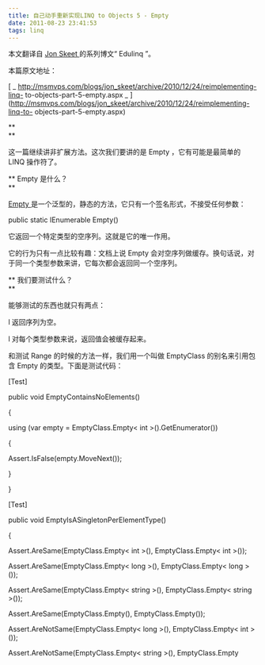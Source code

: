 ```yaml
---
title: 自己动手重新实现LINQ to Objects 5 - Empty
date: 2011-08-23 23:41:53
tags: linq
---
```

本文翻译自  [ Jon Skeet  ](http://stackoverflow.com/users/22656/jon-skeet) 的系列博文“
Edulinq  ”。

本篇原文地址：

[ _ http://msmvps.com/blogs/jon_skeet/archive/2010/12/24/reimplementing-linq-
to-objects-part-5-empty.aspx _
](http://msmvps.com/blogs/jon_skeet/archive/2010/12/24/reimplementing-linq-to-
objects-part-5-empty.aspx)  
  

**   
**

这一篇继续讲非扩展方法。这次我们要讲的是  Empty  ，它有可能是最简单的  LINQ  操作符了。  

** Empty  是什么？   
**

[ Empty  ](http://msdn.microsoft.com/en-us/library/bb341042.aspx)
是一个泛型的，静态的方法，它只有一个签名形式，不接受任何参数：  

public  static  IEnumerable<TResult> Empty<TResult>()  

它返回一个特定类型的空序列。这就是它的唯一作用。

它的行为只有一点比较有趣：文档上说  Empty  会对空序列做缓存。换句话说，对于同一个类型参数来讲，它每次都会返回同一个空序列。  

** 我们要测试什么？   
**

能够测试的东西也就只有两点：  

l  返回序列为空。

l  对每个类型参数来说，返回值会被缓存起来。  

和测试  Range  的时候的方法一样，我们用一个叫做  EmptyClass  的别名来引用包含  Empty  的类型。下面是测试代码：  

[Test]

public  void  EmptyContainsNoElements()

{

using  (var empty = EmptyClass.Empty< int  >().GetEnumerator())

{

Assert.IsFalse(empty.MoveNext());

}

}

[Test]

public  void  EmptyIsASingletonPerElementType()

{

Assert.AreSame(EmptyClass.Empty< int  >(), EmptyClass.Empty< int  >());

Assert.AreSame(EmptyClass.Empty< long  >(), EmptyClass.Empty< long  >());

Assert.AreSame(EmptyClass.Empty< string  >(), EmptyClass.Empty< string  >());

Assert.AreSame(EmptyClass.Empty<object>(), EmptyClass.Empty<object>());

Assert.AreNotSame(EmptyClass.Empty< long  >(), EmptyClass.Empty< int  >());

Assert.AreNotSame(EmptyClass.Empty< string  >(), EmptyClass.Empty<object>());

}  

当然，以上代码并不能证明缓存不是每个线程一份。不过，这些测试也够了。  

** 来动手实现吧！   
**

现在看来，  Empty  的实现要比它的描述更有趣。如果不是要做缓存，我们可以这样实现  Empty  ：  

_ // Doesn't cache the empty sequence _

public  static  IEnumerable<TResult> Empty<TResult>()

{

yield  break  ;

}  

不过我们需要遵守关于缓存的文档。要实现缓存其实也不难。有一个很方便的事实可以为我们所用，  ** 空数组是不可变的 ** 。数组的长度是固定的，通常无法使一
个数组是只读的。数组中的任何一个元素都是可以改变的。不过一个空数组是不包含任何元素的，所以也就没有什么可被改变的。这样，我们就可以反复的重用同一个数组了。

现在你可能会猜我会用  Dictionary<Type, Array>
来实现，不过我们可以利用一个小手段。在一个泛型类型中，可以用一个静态变量来实现针对类型参数的缓存，因为每一个传入了类型参数的泛型类型的静态变量都是不同的。

很不幸，  Empty  是一个非泛型类型中的方法。所以我们需要创建另一个泛型类型来包含缓存。这很容易做到，而且  CLR
还帮我们做到了线程安全的类型初始化。所以，我们最后的实现会是这样的：  

public  static  IEnumerable<TResult> Empty<TResult>()

{

return  EmptyHolder<TResult>.Array;

}

private  static  class  EmptyHolder<T>

{

internal  static  readonly T[] Array =  new  T[  0  ];

}  

以上的实现遵守了所有的关于缓存的文档，而且代码行数也很少。不过这个实现方式需要你很好的了解  .NET  中泛型的工作方式。这种做法和我们上一篇采取的策略相
反，我们选择了一种比较难懂的方式，而没有选择使用字典的易懂的方式。不过我很满意这种方案，因为一旦你了解了泛型类型和静态变量的工作方式，这段代码就很简单了。  

** 结论   
**

Empty  的实现就是这样的。下一个操作符  Repeat  有可能会更简单，虽然它也要分成两个方法来实现。  

** 附录   
**

因为以上讲解的方法有点难懂，所以下面再提供另一种实现：  

public  static  IEnumerable<TResult> Empty<TResult>()

{

return  EmptyEnumerable<TResult>.Instance;

}

#if AVOID_RETURNING_ARRAYS

private  class  EmptyEnumerable<T> : IEnumerable<T>, IEnumerator<T>

{

internal  static  IEnumerable<T> Instance =  new  EmptyEnumerable<T>();

_ // Prevent construction elsewhere _

private  EmptyEnumerable()

{

}

public  IEnumerator<T> GetEnumerator()

{

return  this  ;

}

IEnumerator IEnumerable.GetEnumerator()

{

return  this  ;

}

public  T Current

{

get { throw  new  InvalidOperationException(); }

}

object IEnumerator.Current

{

get { throw  new  InvalidOperationException(); }

}

public  void  Dispose()

{

_ // No-op _

}

public  bool  MoveNext()

{

return  false  ;  _ // There's never a next entry _

}

public  void  Reset()

{

_ // No-op _

}

}

#else

private  static  class  EmptyEnumerable<T>

{

internal  static  readonly T[] Instance =  new  T[  0  ];

}

#endif  

这下大家都满足了吧：）

  * [ 点赞  ](javascript:;)
  * [ 收藏  ](javascript:;)
  * [ 分享 ](javascript:;)

[ ![](https://profile.csdnimg.cn/5/2/5/3_cuipengfei1)
![](https://g.csdnimg.cn/static/user-reg-year/1x/11.png)
](https://blog.csdn.net/cuipengfei1)

[ 崔鹏飞 ](https://blog.csdn.net/cuipengfei1)

发布了127 篇原创文章  ·  获赞 8  ·  访问量 74万+

